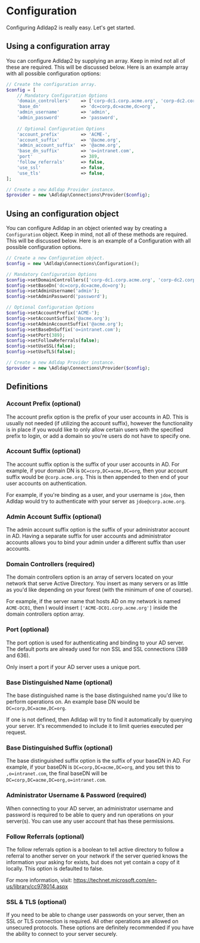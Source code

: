 # Configuration

Configuring Adldap2 is really easy. Let's get started.

## Using a configuration array

You can configure Adldap2 by supplying an array. Keep in mind not all of these are required. This will be discussed below.
Here is an example array with all possible configuration options:

```php
// Create the configuration array.
$config = [
    // Mandatory Configuration Options
    'domain_controllers'    => ['corp-dc1.corp.acme.org', 'corp-dc2.corp.acme.org'],
    'base_dn'               => 'dc=corp,dc=acme,dc=org',
    'admin_username'        => 'admin',
    'admin_password'        => 'password',
    
    // Optional Configuration Options
    'account_prefix'        => 'ACME-',
    'account_suffix'        => '@acme.org',
    'admin_account_suffix'  => '@acme.org',
    'base_dn_suffix'        => 'o=intranet.com',
    'port'                  => 389,
    'follow_referrals'      => false,
    'use_ssl'               => false,
    'use_tls'               => false,
];

// Create a new Adldap Provider instance.
$provider = new \Adldap\Connections\Provider($config);
```

## Using an configuration object

You can configure Adldap in an object oriented way by creating a `Configuration` object. Keep in mind, not all of these
methods are required. This will be discussed below. Here is an example of a Configuration with all possible configuration options.

```php
// Create a new Configuration object.
$config = new \Adldap\Connections\Configuration();

// Mandatory Configuration Options
$config->setDomainControllers(['corp-dc1.corp.acme.org', 'corp-dc2.corp.acme.org']);
$config->setBaseDn('dc=corp,dc=acme,dc=org');
$config->setAdminUsername('admin');
$config->setAdminPassword('password');

// Optional Configuration Options
$config->setAccountPrefix('ACME-');
$config->setAccountSuffix('@acme.org');
$config->setAdminAccountSuffix('@acme.org');
$config->setBaseDnSuffix('o=intranet.com');
$config->setPort(389);
$config->setFollowReferrals(false);
$config->setUseSSL(false);
$config->setUseTLS(false);

// Create a new Adldap Provider instance.
$provider = new \Adldap\Connections\Provider($config);
```

## Definitions

### Account Prefix (optional)

The account prefix option is the prefix of your user accounts in AD. This is usually not needed (if utilizing the
account suffix), however the functionality is in place if you would like to only allow certain users with
the specified prefix to login, or add a domain so you're users do not have to specify one.

### Account Suffix (optional)

The account suffix option is the suffix of your user accounts in AD. For example, if your domain DN is `DC=corp,DC=acme,DC=org`,
then your account suffix would be `@corp.acme.org`. This is then appended to then end of your user accounts on authentication.

For example, if you're binding as a user, and your username is `jdoe`, then Adldap would try to authenticate with
your server as `jdoe@corp.acme.org`.

### Admin Account Suffix (optional)

The admin account suffix option is the suffix of your administrator account in AD. Having a separate suffix for user accounts
and administrator accounts allows you to bind your admin under a different suffix than user accounts.

### Domain Controllers (required)

The domain controllers option is an array of servers located on your network that serve Active Directory. You insert as many
servers or as little as you'd like depending on your forest (with the minimum of one of course).

For example, if the server name that hosts AD on my network is named `ACME-DC01`, then I would insert `['ACME-DC01.corp.acme.org']`
inside the domain controllers option array.

### Port (optional)

The port option is used for authenticating and binding to your AD server. The default ports are already used for non SSL and SSL connections (389 and 636).

Only insert a port if your AD server uses a unique port.

### Base Distinguished Name (optional)

The base distinguished name is the base distinguished name you'd like to perform operations on. An example base DN would be `DC=corp,DC=acme,DC=org`.

If one is not defined, then Adldap will try to find it automatically by querying your server. It's recommended to include it to limit queries executed per request.

### Base Distinguished Suffix (optional)

The base distinguished suffix option is the suffix of your baseDN in AD. For example, if your baseDN is `DC=corp,DC=acme,DC=org`,
and you set this to `,o=intranet.com`, the final baseDN will be `DC=corp,DC=acme,DC=org,o=intranet.com`.

### Administrator Username & Password (required)

When connecting to your AD server, an administrator username and password is required to be able to query and run operations on your server(s).
You can use any user account that has these permissions.

### Follow Referrals (optional)

The follow referrals option is a boolean to tell active directory to follow a referral to another server on your network if the
server queried knows the information your asking for exists, but does not yet contain a copy of it locally. This option is defaulted to false.

For more information, visit: https://technet.microsoft.com/en-us/library/cc978014.aspx

### SSL & TLS (optional)

If you need to be able to change user passwords on your server, then an SSL *or* TLS connection is required. All other operations
are allowed on unsecured protocols. These options are definitely recommended if you have the ability to connect to your server
securely.
